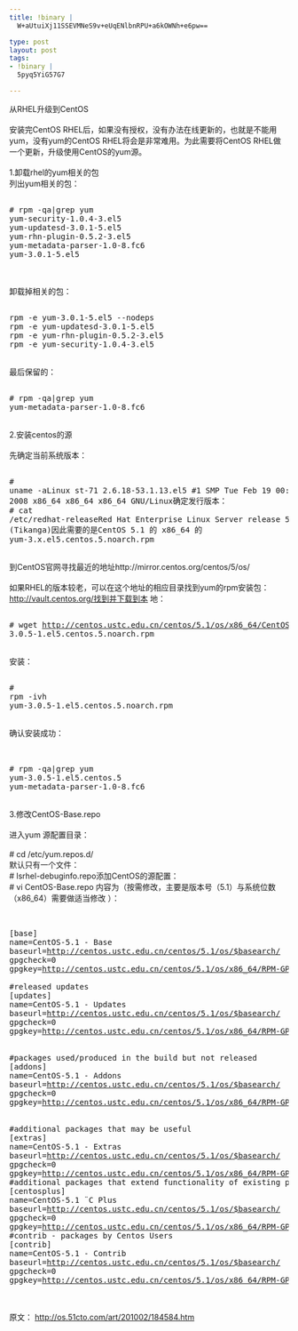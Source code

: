 ```yaml
--- 
title: !binary |
  W+aUtuiXj11SSEVMNeS9v+eUqENlbnRPU+a6kOWNh+e6pw==

type: post
layout: post
tags: 
- !binary |
  5pyq5YiG57G7

---
```

从RHEL升级到CentOS<br/><br/>安装完CentOS RHEL后，如果没有授权，没有办法在线更新的，也就是不能用yum，没有yum的CentOS RHEL将会是非常难用。为此需要将CentOS RHEL做一个更新，升级使用CentOS的yum源。<br/><br/>1.卸载rhel的yum相关的包<br/>列出yum相关的包：<br/><pre><br/># rpm -qa|grep yum<br/>yum-security-1.0.4-3.el5<br/>yum-updatesd-3.0.1-5.el5<br/>yum-rhn-plugin-0.5.2-3.el5<br/>yum-metadata-parser-1.0-8.fc6<br/>yum-3.0.1-5.el5<br/></pre><br/><br/>卸载掉相关的包：<br/><pre><br/>rpm -e yum-3.0.1-5.el5 --nodeps<br/>rpm -e yum-updatesd-3.0.1-5.el5<br/>rpm -e yum-rhn-plugin-0.5.2-3.el5<br/>rpm -e yum-security-1.0.4-3.el5<br/></pre><br/>最后保留的：<br/><pre><br/># rpm -qa|grep yum<br/>yum-metadata-parser-1.0-8.fc6<br/></pre><br/>2.安装centos的源<br/><br/>先确定当前系统版本：<br/><pre><br/># uname -aLinux st-71 2.6.18-53.1.13.el5 #1 SMP Tue Feb 19 00:19:41 CST 2008 x86_64 x86_64 x86_64 GNU/Linux确定发行版本：<br/># cat /etc/redhat-releaseRed Hat Enterprise Linux Server release 5.1 (Tikanga)因此需要的是CentOS 5.1 的 x86_64 的 yum-3.x.el5.centos.5.noarch.rpm<br/></pre><br/>到CentOS官网寻找最近的地址http://mirror.centos.org/centos/5/os/<br/><br/>如果RHEL的版本较老，可以在这个地址的相应目录找到yum的rpm安装包：http://vault.centos.org/找到并下载到本 地：<br/><pre><br/># wget http://centos.ustc.edu.cn/centos/5.1/os/x86_64/CentOS/yum- 3.0.5-1.el5.centos.5.noarch.rpm<br/></pre><br/>安装：<br/><pre><br/># rpm -ivh yum-3.0.5-1.el5.centos.5.noarch.rpm<br/></pre><br/>确认安装成功：<br/><br/><pre><br/># rpm -qa|grep yum</li><br/>yum-3.0.5-1.el5.centos.5</li><br/>yum-metadata-parser-1.0-8.fc6</li><br/></pre><br/>3.修改CentOS-Base.repo<br/><br/>进入yum 源配置目录：<br/><br/># cd /etc/yum.repos.d/<br/>默认只有一个文件：<br/># lsrhel-debuginfo.repo添加CentOS的源配置：<br/># vi CentOS-Base.repo 内容为（按需修改，主要是版本号（5.1）与系统位数（x86_64）需要做适当修改 ）：<br/><pre><br/><br/>[base]<br/>name=CentOS-5.1 - Base<br/>baseurl=http://centos.ustc.edu.cn/centos/5.1/os/$basearch/<br/>gpgcheck=0<br/>gpgkey=http://centos.ustc.edu.cn/centos/5.1/os/x86_64/RPM-GPG-KEY-CentOS-5<br/><br/>#released updates<br/>[updates]<br/>name=CentOS-5.1 - Updates<br/>baseurl=http://centos.ustc.edu.cn/centos/5.1/os/$basearch/<br/>gpgcheck=0<br/>gpgkey=http://centos.ustc.edu.cn/centos/5.1/os/x86_64/RPM-GPG-KEY-CentOS-5<br/><br/><br/>#packages used/produced in the build but not released<br/>[addons]<br/>name=CentOS-5.1 - Addons<br/>baseurl=http://centos.ustc.edu.cn/centos/5.1/os/$basearch/<br/>gpgcheck=0<br/>gpgkey=http://centos.ustc.edu.cn/centos/5.1/os/x86_64/RPM-GPG-KEY-CentOS-5<br/><br/><br/>#additional packages that may be useful<br/>[extras]<br/>name=CentOS-5.1 - Extras<br/>baseurl=http://centos.ustc.edu.cn/centos/5.1/os/$basearch/<br/>gpgcheck=0<br/>gpgkey=http://centos.ustc.edu.cn/centos/5.1/os/x86_64/RPM-GPG-KEY-CentOS-5<br/>#additional packages that extend functionality of existing packages<br/>[centosplus]<br/>name=CentOS-5.1 ¨C Plus<br/>baseurl=http://centos.ustc.edu.cn/centos/5.1/os/$basearch/<br/>gpgcheck=0<br/>gpgkey=http://centos.ustc.edu.cn/centos/5.1/os/x86_64/RPM-GPG-KEY-CentOS-5<br/>#contrib - packages by Centos Users<br/>[contrib]<br/>name=CentOS-5.1 - Contrib<br/>baseurl=http://centos.ustc.edu.cn/centos/5.1/os/$basearch/<br/>gpgcheck=0<br/>gpgkey=http://centos.ustc.edu.cn/centos/5.1/os/x86_64/RPM-GPG-KEY-CentOS-5<br/></pre><br/><br/>原文： http://os.51cto.com/art/201002/184584.htm

